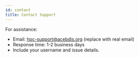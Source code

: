 ```yaml
---
id: contact
title: Contact Support
---
```


For assistance:
- Email: [hpc-support@acebdis.org](#) (replace with real email)
- Response time: 1-2 business days
- Include your username and issue details.
